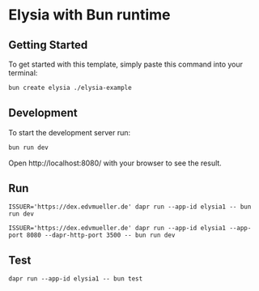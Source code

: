 # Elysia with Bun runtime

## Getting Started
To get started with this template, simply paste this command into your terminal:
```bash
bun create elysia ./elysia-example
```

## Development
To start the development server run:
```bash
bun run dev
```

Open http://localhost:8080/ with your browser to see the result.

## Run

    ISSUER='https://dex.edvmueller.de' dapr run --app-id elysia1 -- bun run dev

    ISSUER='https://dex.edvmueller.de' dapr run --app-id elysia1 --app-port 8080 --dapr-http-port 3500 -- bun run dev

## Test

    dapr run --app-id elysia1 -- bun test